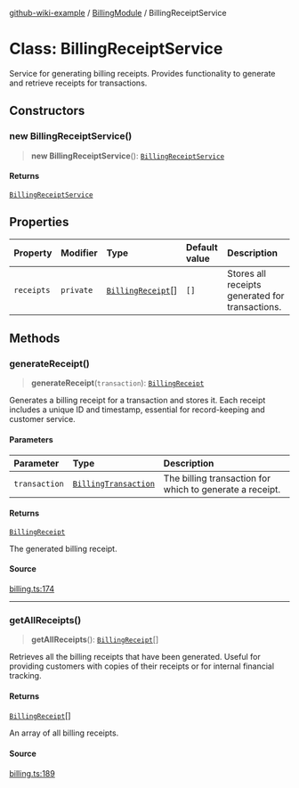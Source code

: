 [github-wiki-example](../wiki/Home) / [BillingModule](../wiki/BillingModule) / BillingReceiptService

# Class: BillingReceiptService

Service for generating billing receipts.
Provides functionality to generate and retrieve receipts for transactions.

## Constructors

### new BillingReceiptService()

> **new BillingReceiptService**(): [`BillingReceiptService`](../wiki/BillingModule.Class.BillingReceiptService)

#### Returns

[`BillingReceiptService`](../wiki/BillingModule.Class.BillingReceiptService)

## Properties

| Property | Modifier | Type | Default value | Description |
| :------ | :------ | :------ | :------ | :------ |
| `receipts` | `private` | [`BillingReceipt`](../wiki/BillingModule.Interface.BillingReceipt)[] | `[]` | Stores all receipts generated for transactions. |

## Methods

### generateReceipt()

> **generateReceipt**(`transaction`): [`BillingReceipt`](../wiki/BillingModule.Interface.BillingReceipt)

Generates a billing receipt for a transaction and stores it.
Each receipt includes a unique ID and timestamp, essential for record-keeping and customer service.

#### Parameters

| Parameter | Type | Description |
| :------ | :------ | :------ |
| `transaction` | [`BillingTransaction`](../wiki/BillingModule.Interface.BillingTransaction) | The billing transaction for which to generate a receipt. |

#### Returns

[`BillingReceipt`](../wiki/BillingModule.Interface.BillingReceipt)

The generated billing receipt.

#### Source

[billing.ts:174](https://github.com/typedoc2md/typedoc-plugin-markdown-examples/blob/e63f907fc136a040020fb1d12b594c3baad2ce3b/examples/src/billing.ts#L174)

***

### getAllReceipts()

> **getAllReceipts**(): [`BillingReceipt`](../wiki/BillingModule.Interface.BillingReceipt)[]

Retrieves all the billing receipts that have been generated.
Useful for providing customers with copies of their receipts or for internal financial tracking.

#### Returns

[`BillingReceipt`](../wiki/BillingModule.Interface.BillingReceipt)[]

An array of all billing receipts.

#### Source

[billing.ts:189](https://github.com/typedoc2md/typedoc-plugin-markdown-examples/blob/e63f907fc136a040020fb1d12b594c3baad2ce3b/examples/src/billing.ts#L189)
